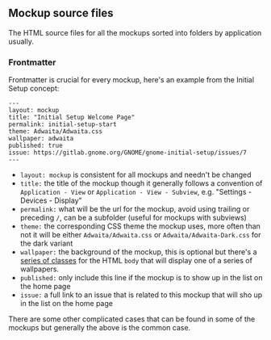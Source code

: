 ## Mockup source files

The HTML source files for all the mockups sorted into folders by application usually. 

### Frontmatter

Frontmatter is crucial for every mockup, here's an example from the Initial Setup concept:

```
---
layout: mockup
title: "Initial Setup Welcome Page"
permalink: initial-setup-start
theme: Adwaita/Adwaita.css
wallpaper: adwaita
published: true
issue: https://gitlab.gnome.org/GNOME/gnome-initial-setup/issues/7
---
```

 * `layout: mockup` is consistent for all mockups and needn't be changed
 * `title:` the title of the mockup though it generally follows a convention of `Application - View` or `Application - View - Subview`, e.g. "Settings - Devices - Display"
 * `permalink:` what will be the url for the mockup, avoid using trailing or preceding `/`, can be a subfolder (useful for mockups with subviews)
 * `theme:` the corresponding CSS theme the mockup uses, more often than not it will be either `Adwaita/Adwaita.css` or `Adwaita/Adwaita-Dark.css` for the dark variant
 * `wallpaper:` the background of the mockup, this is optional but there's a [series of classes](https://gitlab.gnome.org/Teams/Design/web-experiments/blob/master/css/Adwaita/_wallpapers.scss) for the HTML `body` that will display one of a series of wallpapers.
 * `published:` only include this line if the mockup is to show up in the list on the home page
 * `issue:` a full link to an issue that is related to this mockup that will sho up in the list on the home page

There are some other complicated cases that can be found in some of the mockups but generally the above is the common case.